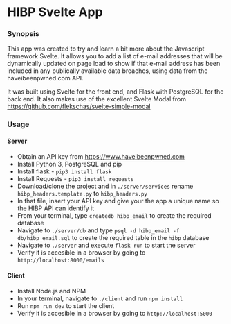 # HIBP Svelte App

### Synopsis

This app was created to try and learn a bit more about the Javascript framework Svelte. It allows you to add a list of e-mail addresses that will be dynamically updated on page load to show if that e-mail address has been included in any publically available data breaches, using data from the haveibeenpwned.com API.

It was built using Svelte for the front end, and Flask with PostgreSQL for the back end. It also makes use of the excellent Svelte Modal from https://github.com/flekschas/svelte-simple-modal

### Usage

 #### Server
* Obtain an API key from https://www.haveibeenpwned.com
* Install Python 3, PostgreSQL and pip
* Install flask - `pip3 install flask`
* Install Requests - `pip3 install requests`
* Download/clone the project and in `./server/services` rename `hibp_headers.template.py` to `hibp_headers.py`
* In that file, insert your API key and give your the app a unique name so the HIBP API can identify it
* From your terminal, type `createdb hibp_email` to create the required database
* Navigate to `./server/db` and type `psql -d hibp_email -f db/hibp_email.sql` to create the required table in the `hibp` database
* Navigate to `./server` and execute `flask run` to start the server
* Verify it is accesible in a browser by going to `http://localhost:8000/emails`

 #### Client
* Install Node.js and NPM
* In your terminal, navigate to `./client` and run `npm install`
* Run `npm run dev` to start the client
* Verify it is accesible in a browser by going to `http://localhost:5000`

